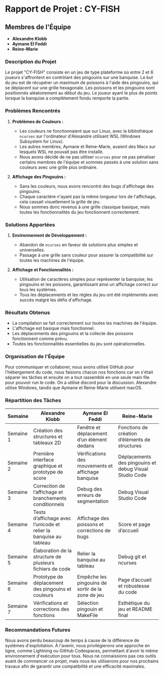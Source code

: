 # Rapport de Projet : CY-FISH

## Membres de l'Équipe

- **Alexandre Klobb**
- **Aymane El Feddi**
- **Reine-Marie**

### Description du Projet

Le projet "CY-FISH" consiste en un jeu de type plateforme où entre 2 et 6 joueurs s'affrontent en contrôlant des pingouins sur une banquise. Le but du jeu est de récupérer un maximum de poissons à l'aide des pingouins, qui se déplacent sur une grille hexagonale. Les poissons et les pingouins sont positionnés aléatoirement au début du jeu. Le joueur ayant le plus de points lorsque la banquise a complètement fondu remporte la partie.

### Problèmes Rencontrés

1. **Problèmes de Couleurs :**
   - Les couleurs ne fonctionnaient que sur Linux, avec la bibliothèque `ncurses` sur l'ordinateur d'Alexandre utilisant WSL (Windows Subsystem for Linux).
   - Les autres membres, Aymane et Reine-Marie, avaient des Macs sur lesquels WSL ne pouvait pas être installé.
   - Nous avons décidé de ne pas utiliser `ncurses` pour ne pas pénaliser certains membres de l'équipe et sommes passés à une solution sans couleurs avec une grille plus ordinaire.

2. **Affichage des Pingouins :**
   - Sans les couleurs, nous avons rencontré des bugs d'affichage des pingouins.
   - Chaque caractère n'ayant pas la même longueur lors de l'affichage, cela cassait visuellement la grille de jeu.
   - Nous sommes donc revenus à une grille classique basique, mais toutes les fonctionnalités du jeu fonctionnent correctement.

### Solutions Apportées

1. **Environnement de Développement :**
   - Abandon de `ncurses` en faveur de solutions plus simples et universelles.
   - Passage à une grille sans couleur pour assurer la compatibilité sur toutes les machines de l'équipe.

2. **Affichage et Fonctionnalités :**
   - Utilisation de caractères simples pour représenter la banquise, les pingouins et les poissons, garantissant ainsi un affichage correct sur tous les systèmes.
   - Tous les déplacements et les règles du jeu ont été implémentés avec succès malgré les défis d'affichage.

### Résultats Obtenus

- La compilation se fait correctement sur toutes les machines de l'équipe.
- L'affichage est basique mais fonctionnel.
- Les déplacements des pingouins et la collecte des poissons fonctionnent comme prévu.
- Toutes les fonctionnalités essentielles du jeu sont opérationnelles.

### Organisation de l'Équipe

Pour communiquer et collaborer, nous avons utilisé GitHub pour l'hébergement du code, nous faisions chacun nos fonctions car on s'était séparer les tâches et ensuite on a tout rassemblé en une seule main file pour pouvoir run le code.  On a utilisé discord pour la discussion. Alexandre utilise Windows, tandis que Aymane et Reine-Marie utilisent macOS.

### Répartition des Tâches

| Semaine         | Alexandre Klobb | Aymane El Feddi          | Reine-Marie                   |
|-----------------|-----------------|--------------------------|-------------------------------|
| Semaine 1       | Création des structures et tableaux 2D | Fenêtre et déplacement d’un élément dedans | Fonctions de création d’éléments de structures |
| Semaine 2       | Première interface graphique et prototype de score | Vérifications des mouvements et affichage banquise | Déplacements des pingouins et debug Visual Studio Code |
| Semaine 3       | Correction de l’affichage et branchements conditionnels | Debug des erreurs de segmentation | Debug Visual Studio Code |
| Semaine 4       | Tests d’affichage avec l’unicode et relier la banquise au tableau | Affichage des poissons et corrections de bugs | Score et page d’accueil |
| Semaine 5       | Élaboration de la structure de plusieurs fichiers de code | Relier la banquise au tableau | Debug git et ncurses |
| Semaine 6       | Prototype de déplacement des pingouins et couleurs | Empêche les pingouins de sortir de la zone de jeu | Page d’accueil et robustesse du code |
| Semaine 7       | Vérifications et corrections des fonctions | Sélection pingouin et MakeFile | Esthétique du jeu et README final |

### Recommandations Futures

Nous avons perdu beaucoup de temps à cause de la différence de systèmes d'exploitation. À l'avenir, nous privilégierons une approche en ligne, comme Lightning ou GitHub Codespaces, permettant d'avoir le même environnement d'exécution pour tous. Nous ne connaissions pas ces outils avant de commencer ce projet, mais nous les utiliserons pour nos prochains travaux afin de garantir une compatibilité et une efficacité maximales.
